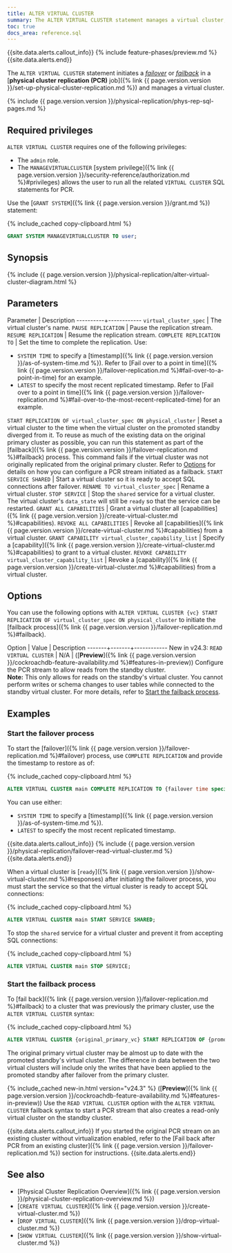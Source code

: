 ```yaml
---
title: ALTER VIRTUAL CLUSTER
summary: The ALTER VIRTUAL CLUSTER statement manages a virtual cluster, including any related physical replication stream.
toc: true
docs_area: reference.sql
---
```


{{site.data.alerts.callout_info}}
{% include feature-phases/preview.md %}
{{site.data.alerts.end}}

The `ALTER VIRTUAL CLUSTER` statement initiates a [_failover_](#start-the-failover-process) or [_failback_](#start-the-failback-process) in a [**physical cluster replication (PCR)** job]({% link {{ page.version.version }}/set-up-physical-cluster-replication.md %}) and manages a virtual cluster.

{% include {{ page.version.version }}/physical-replication/phys-rep-sql-pages.md %}

## Required privileges

`ALTER VIRTUAL CLUSTER` requires one of the following privileges:

- The `admin` role.
- The `MANAGEVIRTUALCLUSTER` [system privilege]({% link {{ page.version.version }}/security-reference/authorization.md %}#privileges) allows the user to run all the related `VIRTUAL CLUSTER` SQL statements for PCR.

Use the [`GRANT SYSTEM`]({% link {{ page.version.version }}/grant.md %}) statement:

{% include_cached copy-clipboard.html %}
~~~ sql
GRANT SYSTEM MANAGEVIRTUALCLUSTER TO user;
~~~

## Synopsis

<div>
{% include {{ page.version.version }}/physical-replication/alter-virtual-cluster-diagram.html %}
</div>

## Parameters

Parameter | Description
----------+------------
`virtual_cluster_spec` | The virtual cluster's name.
`PAUSE REPLICATION` | Pause the replication stream.
`RESUME REPLICATION` | Resume the replication stream.
`COMPLETE REPLICATION TO` | Set the time to complete the replication. Use: <br><ul><li>`SYSTEM TIME` to specify a [timestamp]({% link {{ page.version.version }}/as-of-system-time.md %}). Refer to [Fail over to a point in time]({% link {{ page.version.version }}/failover-replication.md %}#fail-over-to-a-point-in-time) for an example.</li><li>`LATEST` to specify the most recent replicated timestamp. Refer to [Fail over to a point in time]({% link {{ page.version.version }}/failover-replication.md %}#fail-over-to-the-most-recent-replicated-time) for an example.</li></ul>
`START REPLICATION OF virtual_cluster_spec ON physical_cluster` | Reset a virtual cluster to the time when the virtual cluster on the promoted standby diverged from it. To reuse as much of the existing data on the original primary cluster as possible, you can run this statement as part of the [failback]({% link {{ page.version.version }}/failover-replication.md %}#failback) process. This command fails if the virtual cluster was not originally replicated from the original primary cluster. Refer to [Options](#options) for details on how you can configure a PCR stream initiated as a failback.
`START SERVICE SHARED` | Start a virtual cluster so it is ready to accept SQL connections after failover.
`RENAME TO virtual_cluster_spec` | Rename a virtual cluster.
`STOP SERVICE` | Stop the `shared` service for a virtual cluster. The virtual cluster's `data_state` will still be `ready` so that the service can be restarted.
`GRANT ALL CAPABILITIES` | Grant a virtual cluster all [capabilities]({% link {{ page.version.version }}/create-virtual-cluster.md %}#capabilities).
`REVOKE ALL CAPABILITIES` | Revoke all [capabilities]({% link {{ page.version.version }}/create-virtual-cluster.md %}#capabilities) from a virtual cluster.
`GRANT CAPABILITY virtual_cluster_capability_list` | Specify a [capability]({% link {{ page.version.version }}/create-virtual-cluster.md %}#capabilities) to grant to a virtual cluster.
`REVOKE CAPABILITY virtual_cluster_capability_list` | Revoke a [capability]({% link {{ page.version.version }}/create-virtual-cluster.md %}#capabilities) from a virtual cluster.

## Options

You can use the following options with `ALTER VIRTUAL CLUSTER {vc} START REPLICATION OF virtual_cluster_spec ON physical_cluster` to initiate the [failback process]({% link {{ page.version.version }}/failover-replication.md %}#failback).

Option | Value | Description
-------+-------+------------
<span class="version-tag">New in v24.3:</span> `READ VIRTUAL CLUSTER` | N/A | ([**Preview**]({% link {{ page.version.version }}/cockroachdb-feature-availability.md %}#features-in-preview)) Configure the PCR stream to allow reads from the standby cluster. <br>**Note:** This only allows for reads on the standby's virtual cluster. You cannot perform writes or schema changes to user tables while connected to the standby virtual cluster. For more details, refer to [Start the failback process](#start-the-failback-process).

## Examples

### Start the failover process

To start the [failover]({% link {{ page.version.version }}/failover-replication.md %}#failover) process, use `COMPLETE REPLICATION` and provide the timestamp to restore as of:

{% include_cached copy-clipboard.html %}
~~~ sql
ALTER VIRTUAL CLUSTER main COMPLETE REPLICATION TO {failover time specification};
~~~

You can use either:

- `SYSTEM TIME` to specify a [timestamp]({% link {{ page.version.version }}/as-of-system-time.md %}).
- `LATEST` to specify the most recent replicated timestamp.

{{site.data.alerts.callout_info}}
{% include {{ page.version.version }}/physical-replication/failover-read-virtual-cluster.md %}
{{site.data.alerts.end}}

When a virtual cluster is [`ready`]({% link {{ page.version.version }}/show-virtual-cluster.md %}#responses) after initiating the failover process, you must start the service so that the virtual cluster is ready to accept SQL connections:

{% include_cached copy-clipboard.html %}
~~~ sql
ALTER VIRTUAL CLUSTER main START SERVICE SHARED;
~~~

To stop the `shared` service for a virtual cluster and prevent it from accepting SQL connections:

{% include_cached copy-clipboard.html %}
~~~ sql
ALTER VIRTUAL CLUSTER main STOP SERVICE;
~~~

### Start the failback process

To [fail back]({% link {{ page.version.version }}/failover-replication.md %}#failback) to a cluster that was previously the primary cluster, use the `ALTER VIRTUAL CLUSTER` syntax:

{% include_cached copy-clipboard.html %}
~~~ sql
ALTER VIRTUAL CLUSTER {original_primary_vc} START REPLICATION OF {promoted_standby_vc} ON {connection_string_standby};
~~~

The original primary virtual cluster may be almost up to date with the promoted standby's virtual cluster. The difference in data between the two virtual clusters will include only the writes that have been applied to the promoted standby after failover from the primary cluster.

{% include_cached new-in.html version="v24.3" %} ([**Preview**]({% link {{ page.version.version }}/cockroachdb-feature-availability.md %}#features-in-preview)) Use the `READ VIRTUAL CLUSTER` option with the `ALTER VIRTUAL CLUSTER` failback syntax to start a PCR stream that also creates a read-only virtual cluster on the standby cluster.

{{site.data.alerts.callout_info}}
If you started the original PCR stream on an existing cluster without virtualization enabled, refer to the [Fail back after PCR from an existing cluster]({% link {{ page.version.version }}/failover-replication.md %}) section for instructions.
{{site.data.alerts.end}}

## See also

- [Physical Cluster Replication Overview]({% link {{ page.version.version }}/physical-cluster-replication-overview.md %})
- [`CREATE VIRTUAL CLUSTER`]({% link {{ page.version.version }}/create-virtual-cluster.md %})
- [`DROP VIRTUAL CLUSTER`]({% link {{ page.version.version }}/drop-virtual-cluster.md %})
- [`SHOW VIRTUAL CLUSTER`]({% link {{ page.version.version }}/show-virtual-cluster.md %})
